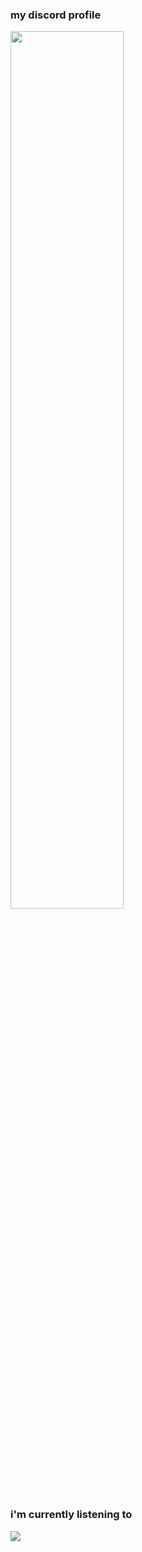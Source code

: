 ### my discord profile 
<a href="https://discord.com/users/878270961395335220">
   <img src="https://discord.c99.nl/widget/theme-4/878270961395335220.png" width=60%>
</a>
   
### i'm currently listening to
<a href="https://spotify-github-profile.vercel.app/api/view?uid=8x0ksnv8ph7clfmsfii97mvhr&redirect=true">
   <img src="https://spotify-github-profile.vercel.app/api/view?uid=8x0ksnv8ph7clfmsfii97mvhr&cover_image=true&theme=novatorem&bar_color=53b14f&bar_color_cover=true">
</a>
